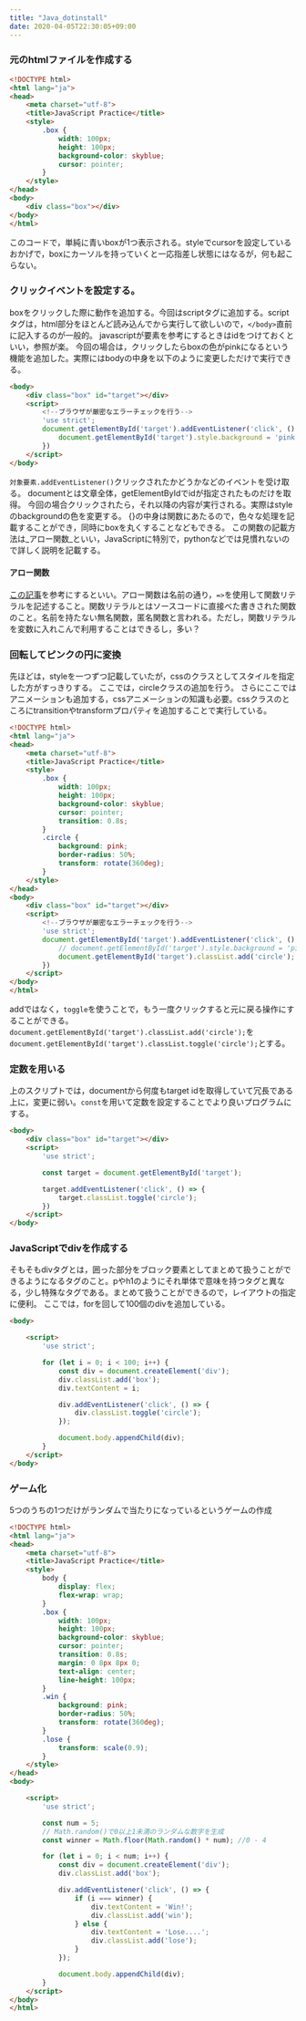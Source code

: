 ```yaml
---
title: "Java_dotinstall"
date: 2020-04-05T22:30:05+09:00
---
```


### 元のhtmlファイルを作成する
```html
<!DOCTYPE html>
<html lang="ja">
<head>
    <meta charset="utf-8">
    <title>JavaScript Practice</title>
    <style>
        .box {
            width: 100px;
            height: 100px;
            background-color: skyblue;
            cursor: pointer;
        }
    </style>
</head>
<body>
    <div class="box"></div>
</body>
</html>
```

このコードで，単純に青いboxが1つ表示される。styleでcursorを設定しているおかげで，boxにカーソルを持っていくと一応指差し状態にはなるが，何も起こらない。

### クリックイベントを設定する。
boxをクリックした際に動作を追加する。今回はscriptタグに追加する。scriptタグは，html部分をほとんど読み込んでから実行して欲しいので，`</body>`直前に記入するのが一般的。
javascriptが要素を参考にするときはidをつけておくといい，参照が楽。
今回の場合は，クリックしたらboxの色がpinkになるという機能を追加した。実際にはbodyの中身を以下のように変更しただけで実行できる。
```html
<body>
    <div class="box" id="target"></div>
    <script>
        <!--ブラウザが厳密なエラーチェックを行う-->
        'use strict'; 
        document.getElementById('target').addEventListener('click', () => {
            document.getElementById('target').style.background = 'pink';
        })
    </script>
</body>
```
`対象要素.addEventListener()`クリックされたかどうかなどのイベントを受け取る。
documentとは文章全体，getElementByIdでidが指定されたものだけを取得。
今回の場合クリックされたら，それ以降の内容が実行される。実際はstyleのbackgroundの色を変更する。
{}の中身は関数にあたるので，色々な処理を記載することができ，同時にboxを丸くすることなどもできる。
この関数の記載方法は_アロー関数_といい，JavaScriptに特別で，pythonなどでは見慣れないので詳しく説明を記載する。

#### アロー関数 
[この記事](https://qiita.com/may88seiji/items/4a49c7c78b55d75d693b)を参考にするといい。アロー関数は名前の通り，`=>`を使用して関数リテラルを記述すること。関数リテラルとはソースコードに直接べた書きされた関数のこと。名前を持たない無名関数，匿名関数と言われる。ただし，関数リテラルを変数に入れこんで利用することはできるし，多い？

### 回転してピンクの円に変換 
先ほどは，styleを一つずつ記載していたが，cssのクラスとしてスタイルを指定した方がすっきりする。
ここでは，circleクラスの追加を行う。
さらにここではアニメーションも追加する，cssアニメーションの知識も必要。cssクラスのところにtransitionやtransformプロパティを追加することで実行している。
```html
<!DOCTYPE html>
<html lang="ja">
<head>
    <meta charset="utf-8">
    <title>JavaScript Practice</title>
    <style>
        .box {
            width: 100px;
            height: 100px;
            background-color: skyblue;
            cursor: pointer;
            transition: 0.8s;
        }
        .circle {
            background: pink;
            border-radius: 50%;
            transform: rotate(360deg);
        }
    </style>
</head>
<body>
    <div class="box" id="target"></div>
    <script>
        <!--ブラウザが厳密なエラーチェックを行う-->
        'use strict';
        document.getElementById('target').addEventListener('click', () => {
            // document.getElementById('target').style.background = 'pink';
            document.getElementById('target').classList.add('circle');
        })
    </script>
</body>
</html>
```

addではなく，`toggle`を使うことで，もう一度クリックすると元に戻る操作にすることができる。
`document.getElementById('target').classList.add('circle');`を
`document.getElementById('target').classList.toggle('circle');`とする。

### 定数を用いる
上のスクリプトでは，documentから何度もtarget idを取得していて冗長である上に，変更に弱い。`const`を用いて定数を設定することでより良いプログラムにする。

```html
<body>
    <div class="box" id="target"></div>
    <script>
        'use strict';

        const target = document.getElementById('target');

        target.addEventListener('click', () => {
            target.classList.toggle('circle');
        })
    </script>
</body>
```

### JavaScriptでdivを作成する 
そもそもdivタグとは，囲った部分をブロック要素としてまとめて扱うことができるようになるタグのこと。pやh1のようにそれ単体で意味を持つタグと異なる，少し特殊なタグである。まとめて扱うことができるので，レイアウトの指定に便利。 
ここでは，forを回して100個のdivを追加している。

```html
<body>

    <script>
        'use strict';

        for (let i = 0; i < 100; i++) {
            const div = document.createElement('div');
            div.classList.add('box');
            div.textContent = i;

            div.addEventListener('click', () => {
                div.classList.toggle('circle');
            });

            document.body.appendChild(div);
        }
    </script>
</body>
```

### ゲーム化
5つのうちの1つだけがランダムで当たりになっているというゲームの作成 
```html
<!DOCTYPE html>
<html lang="ja">
<head>
    <meta charset="utf-8">
    <title>JavaScript Practice</title>
    <style>
        body {
            display: flex;
            flex-wrap: wrap;
        }
        .box {
            width: 100px;
            height: 100px;
            background-color: skyblue;
            cursor: pointer;
            transition: 0.8s;
            margin: 0 8px 8px 0;
            text-align: center;
            line-height: 100px;
        }
        .win {
            background: pink;
            border-radius: 50%;
            transform: rotate(360deg);
        }
        .lose {
            transform: scale(0.9);
        }
    </style>
</head>
<body>

    <script>
        'use strict';

        const num = 5;
        // Math.random()で0以上1未満のランダムな数字を生成
        const winner = Math.floor(Math.random() * num); //0 - 4

        for (let i = 0; i < num; i++) {
            const div = document.createElement('div');
            div.classList.add('box');

            div.addEventListener('click', () => {
                if (i === winner) {
                    div.textContent = 'Win!';
                    div.classList.add('win');
                } else {
                    div.textContent = 'Lose....';
                    div.classList.add('lose');
                }
            });

            document.body.appendChild(div);
        }
    </script>
</body>
</html>
```

